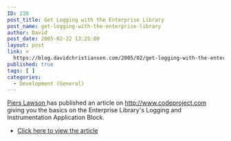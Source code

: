 ```yaml
---
ID: 238
post_title: Get Logging with the Enterprise Library
post_name: get-logging-with-the-enterprise-library
author: David
post_date: 2005-02-22 13:25:00
layout: post
link: >
  https://blog.davidchristiansen.com/2005/02/get-logging-with-the-enterprise-library/
published: true
tags: [ ]
categories:
  - Development (General)
---
```

<u><a href="http://www.codeproject.com/script/profile/whos_who.asp?id=39324" title="Piers Lawson">Piers Lawson</a> </u> has published an article on <a href="http://www.codeproject.com" title="http://www.codeproject.com" target="_blank">http://www.codeproject.com</a> giving you the basics on the Enterprise Library's Logging and Instrumentation Application Block.

<ul><li><a href="http://www.codeproject.com/useritems/GetLoggingWithEntLib.asp" title="http://www.codeproject.com/useritems/GetLoggingWithEntLib.asp" target="_blank">Click here to view the article</a></li></ul>